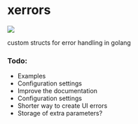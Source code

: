 # xerrors
<img src="https://goreportcard.com/badge/github.com/IamBc/xerrors" />
<br/>

custom structs for error handling in golang
<br/>
<h3>Todo:</h3>
<ul>
<li>Examples</li>
<li>Configuration settings</li>
<li>Improve the documentation</li>
<li>Configuration settings</li>
<li>Shorter way to create UI errors</li>
<li>Storage of extra parameters?</li>
</ul>
